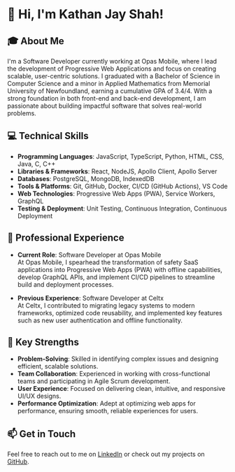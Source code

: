 # 👋 Hi, I'm Kathan Jay Shah!

## 🎓 About Me

I'm a Software Developer currently working at Opas Mobile, where I lead the development of Progressive Web Applications and focus on creating scalable, user-centric solutions. I graduated with a Bachelor of Science in Computer Science and a minor in Applied Mathematics from Memorial University of Newfoundland, earning a cumulative GPA of 3.4/4. With a strong foundation in both front-end and back-end development, I am passionate about building impactful software that solves real-world problems.

## 💻 Technical Skills

- **Programming Languages**: JavaScript, TypeScript, Python, HTML, CSS, Java, C, C++
- **Libraries & Frameworks**: React, NodeJS, Apollo Client, Apollo Server
- **Databases**: PostgreSQL, MongoDB, IndexedDB
- **Tools & Platforms**: Git, GitHub, Docker, CI/CD (GitHub Actions), VS Code
- **Web Technologies**: Progressive Web Apps (PWA), Service Workers, GraphQL
- **Testing & Deployment**: Unit Testing, Continuous Integration, Continuous Deployment

## 🌟 Professional Experience

- **Current Role**: Software Developer at Opas Mobile  
  At Opas Mobile, I spearhead the transformation of safety SaaS applications into Progressive Web Apps (PWA) with offline capabilities, develop GraphQL APIs, and implement CI/CD pipelines to streamline build and deployment processes.

- **Previous Experience**: Software Developer at Celtx  
  At Celtx, I contributed to migrating legacy systems to modern frameworks, optimized code reusability, and implemented key features such as new user authentication and offline functionality.

## 🔧 Key Strengths

- **Problem-Solving**: Skilled in identifying complex issues and designing efficient, scalable solutions.
- **Team Collaboration**: Experienced in working with cross-functional teams and participating in Agile Scrum development.
- **User Experience**: Focused on delivering clean, intuitive, and responsive UI/UX designs.
- **Performance Optimization**: Adept at optimizing web apps for performance, ensuring smooth, reliable experiences for users.

## 📫 Get in Touch

Feel free to reach out to me on [LinkedIn](your-linkedin-url) or check out my projects on [GitHub](your-github-url).
